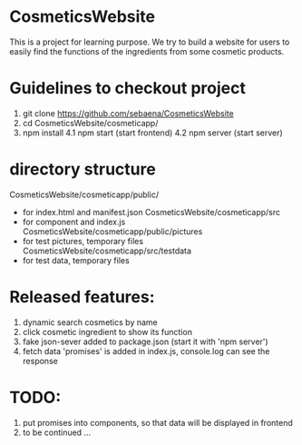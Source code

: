 # CosmeticsWebsite
This is a project for learning purpose.
We try to build a website for users to easily find the functions of the ingredients from some cosmetic products.

# Guidelines to checkout project
1.  git clone https://github.com/sebaena/CosmeticsWebsite
2.  cd CosmeticsWebsite/cosmeticapp/
3.  npm install
4.1 npm start (start frontend)
4.2 npm server (start server)

# directory structure
CosmeticsWebsite/cosmeticapp/public/
 - for index.html and manifest.json
CosmeticsWebsite/cosmeticapp/src
 - for component and index.js
CosmeticsWebsite/cosmeticapp/public/pictures
 - for test pictures, temporary files
CosmeticsWebsite/cosmeticapp/src/testdata
 - for test data, temporary files

# Released features:
1. dynamic search cosmetics by name
2. click cosmetic ingredient to show its function
3. fake json-sever added to package.json (start it with 'npm server')
4. fetch data 'promises' is added in index.js, console.log can see the response

# TODO:
1. put promises into components, so that data will be displayed in frontend
2. to be continued ...
